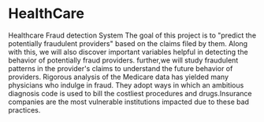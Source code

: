 # HealthCare
Healthcare Fraud detection System
The goal of this project is to "predict the potentially fraudulent providers" based on the claims
filed by them. Along with this, we will also discover important variables helpful in detecting
the behavior of potentially fraud providers. further,we will study fraudulent patterns in the
provider's claims to understand the future behavior of providers.
Rigorous analysis of the Medicare data has yielded many physicians who indulge in fraud.
They adopt ways in which an ambitious diagnosis code is used to bill the costliest procedures
and drugs.Insurance companies are the most vulnerable institutions impacted due to these bad
practices.
